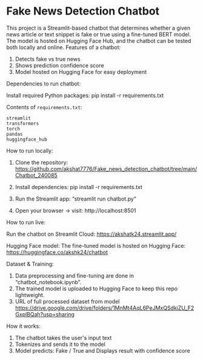 #  Fake News Detection Chatbot

This project is a Streamlit-based chatbot that determines whether a given news article or text snippet is fake or true using a fine-tuned BERT model.
The model is hosted on Hugging Face Hub, and the chatbot can be tested both locally and online.
Features of a chatbot:
1. Detects fake vs true news  
2. Shows prediction confidence score
3. Model hosted on Hugging Face for easy deployment

Dependencies to run chatbot:

Install required Python packages:
pip install -r requirements.txt


Contents of `requirements.txt`:
```
streamlit
transformers
torch
pandas
huggingface_hub
```


How to run locally:

1. Clone the repository: https://github.com/akshat7776/Fake_news_detection_chatbot/tree/main/Chatbot_240085

2. Install dependencies:
pip install -r requirements.txt

3. Run the Streamlit app:
“streamlit run chatbot.py”

4. Open your browser → visit: http://localhost:8501

How to run live:

Run  the chatbot on Streamlit Cloud: https://akshatk24.streamlit.app/

Hugging Face model:
The fine-tuned model is hosted on Hugging Face: https://huggingface.co/akshk24/chatbot

Dataset & Training:
1. Data preprocessing and fine-tuning are done in  “chatbot_notebook.ipynb”.
2. The trained model is uploaded to Hugging Face to keep this repo lightweight.
3. URL of full processed dataset from model https://drive.google.com/drive/folders/1MnMt4AqL6PeJMxQSdkiZU_F2GxplBQah?usp=sharing


How it works: 
1. The chatbot takes the user's input text
2. Tokenizes and sends it to the model 
3. Model predicts: Fake / True and Displays result with confidence score
